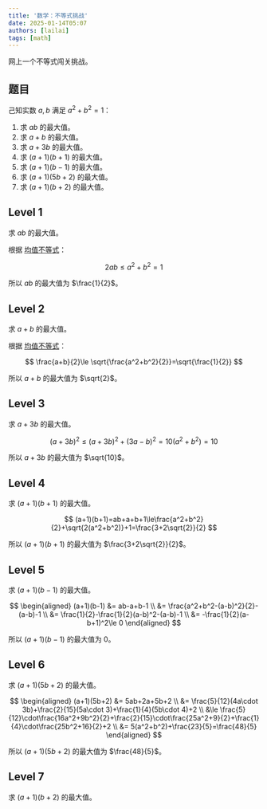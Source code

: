 ```yaml
---
title: '数学：不等式挑战'
date: 2025-01-14T05:07
authors: [lailai]
tags: [math]
---
```


<!-- truncate -->

网上一个不等式闯关挑战。

## 题目

己知实数 $a,b$ 满足 $a^2+b^2=1$：

1. 求 $ab$ 的最大值。
2. 求 $a+b$ 的最大值。
3. 求 $a+3b$ 的最大值。
4. 求 $(a+1)(b+1)$ 的最大值。
5. 求 $(a+1)(b-1)$ 的最大值。
6. 求 $(a+1)(5b+2)$ 的最大值。
7. 求 $(a+1)(b+2)$ 的最大值。

## Level 1

求 $ab$ 的最大值。

根据 [均值不等式](../../docs/note/math/high-school/misc/inequality#均值不等式)：

$$
2ab\le a^2+b^2=1
$$

所以 $ab$ 的最大值为 $\frac{1}{2}$。

## Level 2

求 $a+b$ 的最大值。

根据 [均值不等式](../../docs/note/math/high-school/misc/inequality#均值不等式)：

$$
\frac{a+b}{2}\le \sqrt{\frac{a^2+b^2}{2}}=\sqrt{\frac{1}{2}}
$$

所以 $a+b$ 的最大值为 $\sqrt{2}$。

## Level 3

求 $a+3b$ 的最大值。

$$
(a+3b)^2\le(a+3b)^2+(3a-b)^2=10(a^2+b^2)=10
$$

所以 $a+3b$ 的最大值为 $\sqrt{10}$。

## Level 4

求 $(a+1)(b+1)$ 的最大值。

$$
(a+1)(b+1)=ab+a+b+1\le\frac{a^2+b^2}{2}+\sqrt{2(a^2+b^2)}+1=\frac{3+2\sqrt{2}}{2}
$$

所以 $(a+1)(b+1)$ 的最大值为 $\frac{3+2\sqrt{2}}{2}$。

## Level 5

求 $(a+1)(b-1)$ 的最大值。

$$
\begin{aligned}
  (a+1)(b-1) &= ab-a+b-1 \\
  &= \frac{a^2+b^2-(a-b)^2}{2}-(a-b)-1 \\
  &= \frac{1}{2}-\frac{1}{2}(a-b)^2-(a-b)-1 \\
  &= -\frac{1}{2}(a-b+1)^2\le 0
\end{aligned}
$$

所以 $(a+1)(b-1)$ 的最大值为 $0$。

## Level 6

求 $(a+1)(5b+2)$ 的最大值。

$$
\begin{aligned}
  (a+1)(5b+2) &= 5ab+2a+5b+2 \\
  &= \frac{5}{12}(4a\cdot 3b)+\frac{2}{15}(5a\cdot 3)+\frac{1}{4}(5b\cdot 4)+2 \\
  &\le \frac{5}{12}\cdot\frac{16a^2+9b^2}{2}+\frac{2}{15}\cdot\frac{25a^2+9}{2}+\frac{1}{4}\cdot\frac{25b^2+16}{2}+2 \\
  &= 5(a^2+b^2)+\frac{23}{5}=\frac{48}{5}
\end{aligned}
$$

所以 $(a+1)(5b+2)$ 的最大值为 $\frac{48}{5}$。

## Level 7

求 $(a+1)(b+2)$ 的最大值。
